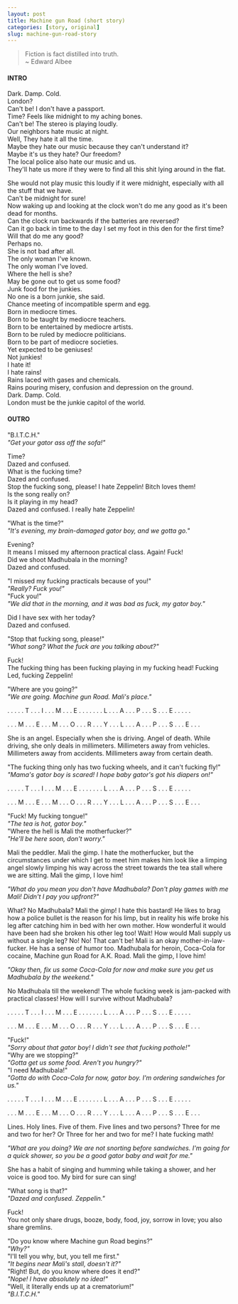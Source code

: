 ```yaml
---
layout: post
title: Machine gun Road (short story)
categories: [story, original]
slug: machine-gun-road-story
---
```


> Fiction is fact distilled into truth.  
~ Edward Albee  

#### INTRO

Dark. Damp. Cold.  
London?  
Can't be! I don't have a passport.  
Time? Feels like midnight to my aching bones.  
Can't be! The stereo is playing loudly.  
Our neighbors hate music at night.  
Well, They hate it all the time.  
Maybe they hate our music because they can't understand it?  
Maybe it's us they hate? Our freedom?  
The local police also hate our music and us.  
They'll hate us more if they were to find all this shit lying around in the flat.
<!--more-->
She would not play music this loudly if it were midnight, especially with all the stuff that we have.  
Can't be midnight for sure!  
Now waking up and looking at the clock won't do me any good as it's been dead for months.  
Can the clock run backwards if the batteries are reversed?  
Can it go back in time to the day I set my foot in this den for the first time?  
Will that do me any good?  
Perhaps no.  
She is not bad after all.  
The only woman I've known.  
The only woman I've loved.  
Where the hell is she?  
May be gone out to get us some food?  
Junk food for the junkies.  
No one is a born junkie, she said.  
Chance meeting of incompatible sperm and egg.  
Born in mediocre times.  
Born to be taught by mediocre teachers.  
Born to be entertained by mediocre artists.  
Born to be ruled by mediocre politicians.  
Born to be part of mediocre societies.  
Yet expected to be geniuses!  
Not junkies!  
I hate it!  
I hate rains!  
Rains laced with gases and chemicals.  
Rains pouring misery, confusion and depression on the ground.  
Dark. Damp. Cold.  
London must be the junkie capitol of the world.  

#### OUTRO

"B.I.T.C.H."  
*"Get your gator ass off the sofa!"*  

Time?  
Dazed and confused.  
What is the fucking time?  
Dazed and confused.  
Stop the fucking song, please! I hate Zeppelin! Bitch loves them!  
Is the song really on?  
Is it playing in my head?  
Dazed and confused. I really hate Zeppelin!  

"What is the time?"  
*"It's evening, my brain-damaged gator boy, and we gotta go."*  

Evening?  
It means I missed my afternoon practical class. Again! Fuck!  
Did we shoot Madhubala in the morning?  
Dazed and confused.  

"I missed my fucking practicals because of you!"  
*"Really? Fuck you!"*  
"Fuck you!"  
*"We did that in the morning, and it was bad as fuck, my gator boy."*  

Did I have sex with her today?  
Dazed and confused.  

"Stop that fucking song, please!"  
*"What song? What the fuck are you talking about?"*  

Fuck!  
The fucking thing has been fucking playing in my fucking head! Fucking Led, fucking Zeppelin!  

"Where are you going?"  
*"We are going. Machine gun Road. Mali's place."*  

. . . . . T . . . I . . . M . . . E . . . . . . . L . . . A . . . P . . . S . . . E . . . . .  

. . . M . . . E . . . M . . . O . . . R . . . Y . . . L . . . A . . . P . . . S . . . E . . .  

She is an angel. Especially when she is driving. Angel of death. While driving, she only deals in millimeters. Millimeters away from vehicles. Millimeters away from accidents. Millimeters away from certain death.  

"The fucking thing only has two fucking wheels, and it can't fucking fly!"  
*"Mama's gator boy is scared! I hope baby gator's got his diapers on!"*  

. . . . . T . . . I . . . M . . . E . . . . . . . L . . . A . . . P . . . S . . . E . . . . .  

. . . M . . . E . . . M . . . O . . . R . . . Y . . . L . . . A . . . P . . . S . . . E . . .  

"Fuck! My fucking tongue!"  
*"The tea is hot, gator boy."*  
"Where the hell is Mali the motherfucker?"  
*"He'll be here soon, don't worry."*  

Mali the peddler. Mali the gimp. I hate the motherfucker, but the circumstances under which I get to meet him makes him look like a limping angel slowly limping his way across the street towards the tea stall where we are sitting. Mali the gimp, I love him!  

*"What do you mean you don't have Madhubala? Don't play games with me Mali! Didn't I pay you upfront?"*  

What? No Madhubala? Mali the gimp! I hate this bastard! He likes to brag how a police bullet is the reason for his limp, but in reality his wife broke his leg after catching him in bed with her own mother. How wonderful it would have been had she broken his other leg too! Wait! How would Mali supply us without a single leg? No! No! That can't be! Mali is an okay mother-in-law-fucker. He has a sense of humor too. Madhubala for heroin, Coca-Cola for cocaine, Machine gun Road for A.K. Road. Mali the gimp, I love him!  

*"Okay then, fix us some Coca-Cola for now and make sure you get us Madhubala by the weekend."*  

No Madhubala till the weekend! The whole fucking week is jam-packed with practical classes! How will I survive without Madhubala?  

. . . . . T . . . I . . . M . . . E . . . . . . . L . . . A . . . P . . . S . . . E . . . . .  

. . . M . . . E . . . M . . . O . . . R . . . Y . . . L . . . A . . . P . . . S . . . E . . .  

"Fuck!"  
*"Sorry about that gator boy! I didn't see that fucking pothole!"*  
"Why are we stopping?"  
*"Gotta get us some food. Aren't you hungry?"*  
"I need Madhubala!"  
*"Gotta do with Coca-Cola for now, gator boy. I'm ordering sandwiches for us."*  

. . . . . T . . . I . . . M . . . E . . . . . . . L . . . A . . . P . . . S . . . E . . . . .  

. . . M . . . E . . . M . . . O . . . R . . . Y . . . L . . . A . . . P . . . S . . . E . . .  

Lines. Holy lines. Five of them. Five lines and two persons? Three for me and two for her? Or Three for her and two for me? I hate fucking math!  

*"What are you doing? We are not snorting before sandwiches. I'm going for a quick shower, so you be a good gator baby and wait for me."*  

She has a habit of singing and humming while taking a shower, and her voice is good too. My bird for sure can sing!  

"What song is that?"  
*"Dazed and confused. Zeppelin."*  

Fuck!  
You not only share drugs, booze, body, food, joy, sorrow in love; you also share gremlins.  

"Do you know where Machine gun Road begins?"  
*"Why?"*  
"I'll tell you why, but, you tell me first."  
*"It begins near Mali's stall, doesn't it?"*  
"Right! But, do you know where does it end?"  
*"Nope! I have absolutely no idea!"*  
"Well, it literally ends up at a crematorium!"  
*"B.I.T.C.H."*  
